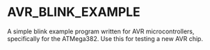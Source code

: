 # AVR_BLINK_EXAMPLE
A simple blink example program written for AVR microcontrollers, specifically for the ATMega382. Use this for testing a new AVR chip.
